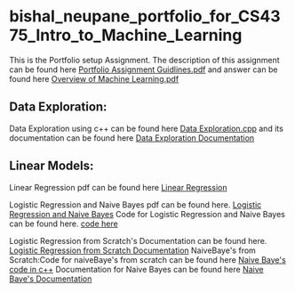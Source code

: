 # bishal_neupane_portfolio_for_CS4375_Intro_to_Machine_Learning
This is the Portfolio setup Assignment.
The description of this assignment can be found here [Portfolio Assignment Guidlines.pdf](https://github.com/BishalTx/bishal_neupane_portfolio_for_CS4375_Intro_to_Machine_Learning/blob/main/Portfolio%20Assignment%20Guidlines.pdf) and answer can be found here [Overview of Machine Learning.pdf](https://github.com/BishalTx/bishal_neupane_portfolio_for_CS4375_Intro_to_Machine_Learning/blob/main/Overview%20of%20Machine%20Learning.pdf)

## Data Exploration: 
Data Exploration using c++ can be found here [Data Exploration.cpp](https://github.com/BishalTx/bishal_neupane_portfolio_for_CS4375_Intro_to_Machine_Learning/blob/main/Data%20Exploration.cpp) and its documentation can be found here  [Data Exploration Documentation](https://github.com/BishalTx/bishal_neupane_portfolio_for_CS4375_Intro_to_Machine_Learning/blob/main/Data%20Exploration%20documentation%20c%2B%2B%20updated.pdf)

## Linear Models:
Linear Regression pdf can be found here [Linear Regression](https://github.com/BishalTx/bishal_neupane_portfolio_for_CS4375_Intro_to_Machine_Learning/blob/main/RegressionTemp.pdf)

Logistic Regression and Naive Bayes pdf can be found here. [Logistic Regression and Naive Bayes](https://github.com/BishalTx/bishal_neupane_portfolio_for_CS4375_Intro_to_Machine_Learning/blob/main/Updated_Logistic-and-Naive.pdf)
Code for Logistic Regression and Naive Bayes can be found here. [code here](https://github.com/BishalTx/bishal_neupane_portfolio_for_CS4375_Intro_to_Machine_Learning/commit/0ac9a9a1803a85e03c89b406db7aef8990217189) 

Logistic Regression from Scratch's Documentation can be found here. [Logistic Regression from Scratch Documentation](https://github.com/BishalTx/bishal_neupane_portfolio_for_CS4375_Intro_to_Machine_Learning/commit/ef4006ad3c272716b281a9b869628d9503c83675) 
NaiveBaye's from Scratch:Code for naiveBaye's from scratch can be found here [Naive Baye's code in c++](https://github.com/BishalTx/bishal_neupane_portfolio_for_CS4375_Intro_to_Machine_Learning/blob/main/Naive%20Baye's%20from%20Scratch.cpp)
Documentation for Naive Bayes can be found here [Naive Baye's Documentation](https://github.com/BishalTx/bishal_neupane_portfolio_for_CS4375_Intro_to_Machine_Learning/blob/2804005d09cdd0c63e8d519561d6ce1ac6eae566/Na%C3%AFve%20Baye%20from%20scratch%20c%2B%2B.pdf)

